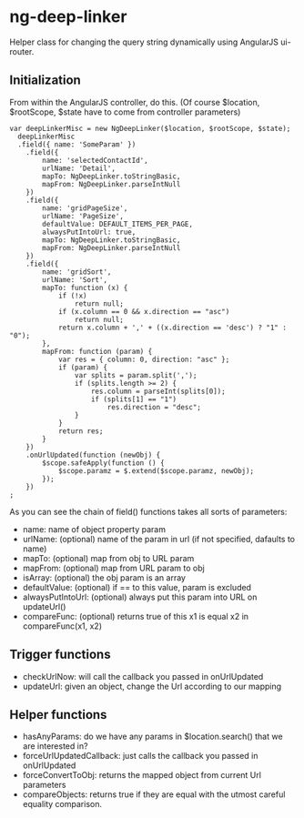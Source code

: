 ng-deep-linker
==============

Helper class for changing the query string dynamically using AngularJS ui-router.

## Initialization

From within the AngularJS controller, do this.
(Of course $location, $rootScope, $state have to come from controller parameters)

    var deepLinkerMisc = new NgDeepLinker($location, $rootScope, $state);
	  deepLinkerMisc
	  .field({ name: 'SomeParam' })
		.field({
			name: 'selectedContactId',
			urlName: 'Detail',
			mapTo: NgDeepLinker.toStringBasic,
			mapFrom: NgDeepLinker.parseIntNull
		})
		.field({
			name: 'gridPageSize',
			urlName: 'PageSize',
			defaultValue: DEFAULT_ITEMS_PER_PAGE,
			alwaysPutIntoUrl: true,
			mapTo: NgDeepLinker.toStringBasic,
			mapFrom: NgDeepLinker.parseIntNull
		})
		.field({
			name: 'gridSort',
			urlName: 'Sort',
			mapTo: function (x) {
				if (!x)
					return null;
				if (x.column == 0 && x.direction == "asc")
					return null;
				return x.column + ',' + ((x.direction == 'desc') ? "1" : "0");
			},
			mapFrom: function (param) {
				var res = { column: 0, direction: "asc" };
				if (param) {
					var splits = param.split(',');
					if (splits.length >= 2) {
						res.column = parseInt(splits[0]);
						if (splits[1] == "1")
							res.direction = "desc";
					}
				}
				return res;
			}
		})
		.onUrlUpdated(function (newObj) {
			$scope.safeApply(function () {
				$scope.paramz = $.extend($scope.paramz, newObj);
			});
		})
	;

As you can see the chain of field() functions takes all sorts of parameters:

 - name: name of object property param
 - urlName: (optional) name of the param in url (if not specified, dafaults to name)
 - mapTo: (optional) map from obj to URL param
 - mapFrom: (optional) map from URL param to obj
 - isArray: (optional) the obj param is an array
 - defaultValue: (optional) if == to this value, param is excluded
 - alwaysPutIntoUrl: (optional) always put this param into URL on updateUrl()
 - compareFunc: (optional) returns true of this x1 is equal x2 in compareFunc(x1, x2)

## Trigger functions

 - checkUrlNow: will call the callback you passed in onUrlUpdated
 - updateUrl: given an object, change the Url according to our mapping

## Helper functions

 - hasAnyParams: do we have any params in $location.search() that we are interested in?
 - forceUrlUpdatedCallback: just calls the callback you passed in onUrlUpdated
 - forceConvertToObj: returns the mapped object from current Url parameters
 - compareObjects: returns true if they are equal with the utmost careful equality comparison.
